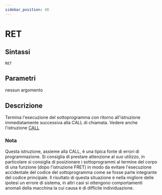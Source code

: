 ```yaml
---
sidebar_position: 40
---
```


# RET

## Sintassi

  ```
RET	
  ```

## Parametri
nessun argomento

## Descrizione
Termina l'esecuzione del sottoprogramma con ritorno all'istruzione immediatamente successiva alla CALL di chiamata.
Vedere anche l'istruzione [CALL](CALL.md)

### Nota
Questa istruzione, assieme alla CALL, è una tipica fonte di errori di programmazione. Si consiglia di prestare attenzione al suo utilizzo, in particolare si consiglia di posizionare i sottoprogrammi al termine del corpo di una funzione (dopo l'istruzione FRET) in modo da evitare l'esecuzione accidentale del codice del sottoprogramma come se fosse parte integrante del codice principale. Il risultato di questa situazione è nella migliore delle ipotesi un errore di sistema, in altri casi si ottengono comportamenti anomali della macchina la cui causa è di difficile individuazione.

